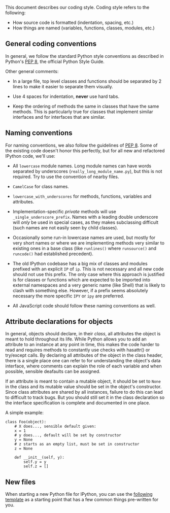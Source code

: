 This document describes our coding style.  Coding style refers to the following:

* How source code is formatted (indentation, spacing, etc.)
* How things are named (variables, functions, classes, modules, etc.)

## General coding conventions

In general, we follow the standard Python style conventions as
described in Python's [PEP 8](http://www.python.org/dev/peps/pep-0008/), the official Python Style Guide.

Other general comments:

* In a large file, top level classes and functions should be separated by 2
  lines to make it easier to separate them visually.

* Use 4 spaces for indentation, **never** use hard tabs.

* Keep the ordering of methods the same in classes that have the same methods.
  This is particularly true for classes that implement similar interfaces and
  for interfaces that are similar.

## Naming conventions

For naming conventions, we also follow the guidelines of [PEP 8](http://www.python.org/dev/peps/pep-0008/).  Some of the existing code doesn't honor this perfectly, but for all new and refactored
IPython code, we'll use:

* All `lowercase` module names. Long module names can have words separated by underscores (`really_long_module_name.py`), but this is not required. Try to use the convention of nearby files.

* `CamelCase` for class names.

* `lowercase_with_underscores` for methods, functions, variables and
  attributes.

* Implementation-specific *private* methods will use `_single_underscore_prefix`.  Names with a leading double underscore will *only* be used in special cases, as they makes subclassing difficult (such
names are not easily seen by child classes).

* Occasionally some run-in lowercase names are used, but mostly for very short
names or where we are implementing methods very similar to existing ones in a
base class (like `runlines()` where `runsource()` and `runcode()` had
established precedent).

* The old IPython codebase has a big mix of classes and modules prefixed with an explicit `IP` of `ip`. This is not necessary and all new code should not use this prefix. The only case where this approach is justified is for classes or functions which are expected to be imported into external namespaces and a very generic name (like Shell) that is likely to clash with something else.  However, if a prefix seems absolutely necessary the more specific `IPY` or `ipy` are preferred.

* All JavaScript code should follow these naming conventions as well.

## Attribute declarations for objects

In general, objects should declare, in their *class*, all attributes the object is meant to hold throughout its life.  While Python allows you to add an
attribute to an instance at any point in time, this makes the code harder to
read and requires methods to constantly use checks with hasattr() or try/except
calls.  By declaring all attributes of the object in the class header, there is
a single place one can refer to for understanding the object's data interface,
where comments can explain the role of each variable and when possible,
sensible deafaults can be assigned.

If an attribute is meant to contain a mutable object, it should be set to `None` in the class and its mutable value should be set in the object's constructor.  Since class attributes are shared by all instances, failure to do this can lead to difficult to track bugs.  But you should still set it in the class declaration so the interface specification is complete and documented in one place.

A simple example:

    class Foo(object):
        # X does..., sensible default given:
        x = 1
        # y does..., default will be set by constructor
        y = None
        # z starts as an empty list, must be set in constructor
        z = None
        
        def __init__(self, y):
            self.y = y
            self.z = []

	    
## New files

When starting a new Python file for IPython, you can use the [following template](./template.py) as a
starting point that has a few common things pre-written for you.